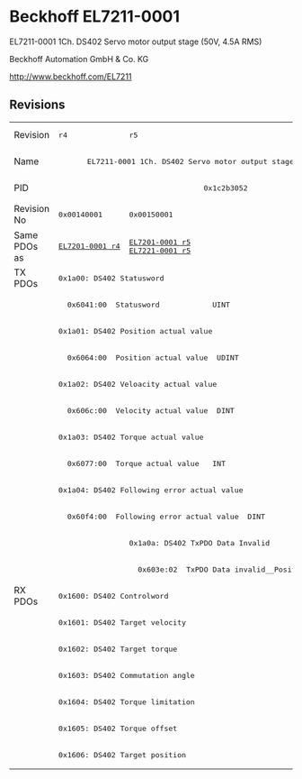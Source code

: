 # Beckhoff EL7211-0001

EL7211-0001 1Ch. DS402 Servo motor output stage (50V, 4.5A RMS)

Beckhoff Automation GmbH & Co. KG

http://www.beckhoff.com/EL7211

## Revisions
<table>
<tr >
<td>Revision</td>
<td><pre>r4</pre></td>
<td><pre>r5</pre></td>
</tr>
<tr >
<td>Name</td>
<td colspan=2 align="center"><pre>EL7211-0001 1Ch. DS402 Servo motor output stage (50V, 4.5A RMS)</pre></td>
</tr>
<tr >
<td>PID</td>
<td colspan=2 align="center"><pre>0x1c2b3052</pre></td>
</tr>
<tr >
<td>Revision No</td>
<td><pre>0x00140001</pre></td>
<td><pre>0x00150001</pre></td>
</tr>
<tr >
<td>Same PDOs as</td>
<td><pre><a href="EL7201-0001">EL7201-0001 r4</a></pre></td>
<td><pre><a href="EL7201-0001">EL7201-0001 r5</a><br/><a href="EL7221-0001">EL7221-0001 r5</a></pre></td>
</tr>
<tr class="txpdo pdosection">
<td rowspan=12 valign=top>TX PDOs</td>
<td colspan=2 align="left"><pre>0x1a00: DS402 Statusword</pre></td>
<td></td>
</tr>
<tr class="txpdo">
<td colspan=2 align="left"><pre>  0x6041:00  Statusword            UINT</pre></td>
</tr>
<tr class="txpdo pdosection">
<td colspan=2 align="left"><pre>0x1a01: DS402 Position actual value</pre></td>
</tr>
<tr class="txpdo">
<td colspan=2 align="left"><pre>  0x6064:00  Position actual value  UDINT</pre></td>
</tr>
<tr class="txpdo pdosection">
<td colspan=2 align="left"><pre>0x1a02: DS402 Veloacity actual value</pre></td>
</tr>
<tr class="txpdo">
<td colspan=2 align="left"><pre>  0x606c:00  Velocity actual value  DINT</pre></td>
</tr>
<tr class="txpdo pdosection">
<td colspan=2 align="left"><pre>0x1a03: DS402 Torque actual value</pre></td>
</tr>
<tr class="txpdo">
<td colspan=2 align="left"><pre>  0x6077:00  Torque actual value   INT</pre></td>
</tr>
<tr class="txpdo pdosection">
<td colspan=2 align="left"><pre>0x1a04: DS402 Following error actual value</pre></td>
</tr>
<tr class="txpdo">
<td colspan=2 align="left"><pre>  0x60f4:00  Following error actual value  DINT</pre></td>
</tr>
<tr class="txpdo pdosection">
<td></td>
<td><pre>0x1a0a: DS402 TxPDO Data Invalid</pre></td>
</tr>
<tr class="txpdo">
<td></td>
<td><pre>  0x603e:02  TxPDO Data invalid__Position actual value  BOOL</pre></td>
</tr>
<tr class="rxpdo pdosection">
<td rowspan=7 valign=top>RX PDOs</td>
<td colspan=2 align="left"><pre>0x1600: DS402 Controlword</pre></td>
<td></td>
</tr>
<tr class="rxpdo pdosection">
<td colspan=2 align="left"><pre>0x1601: DS402 Target velocity</pre></td>
</tr>
<tr class="rxpdo pdosection">
<td colspan=2 align="left"><pre>0x1602: DS402 Target torque</pre></td>
</tr>
<tr class="rxpdo pdosection">
<td colspan=2 align="left"><pre>0x1603: DS402 Commutation angle</pre></td>
</tr>
<tr class="rxpdo pdosection">
<td colspan=2 align="left"><pre>0x1604: DS402 Torque limitation</pre></td>
</tr>
<tr class="rxpdo pdosection">
<td colspan=2 align="left"><pre>0x1605: DS402 Torque offset</pre></td>
</tr>
<tr class="rxpdo pdosection">
<td colspan=2 align="left"><pre>0x1606: DS402 Target position</pre></td>
</tr>
</table>
